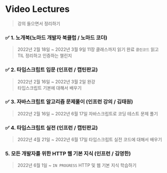 # Video Lectures

> 강의 들으면서 정리하기

### ✅ 1. 노개북(노마드 개발자 북클럽 / 노마드 코더)

> 2022년 2월 18일 ~ 2022년 3월 9일 11장 클래스까지 읽기 완료
> `클린코드` 읽고 TIL 정리하고 인증하는 챌린지

### ✅ 2. 타입스크립트 입문 (인프런 / 캡틴판교)

> 2022년 2월 16일 ~ 2022년 3월 2일 완강  
> 타입스크립트 기본에 대해서 배우기

### ✅ 3. 자바스크립트 알고리즘 문제풀이 (인프런 강의 / 김태원)

> 2022년 2월 16일 ~ 2022년 6월 17일
> 자바스크립트로 코딩 테스트 문제 풀기

### ✅ 4. 타입스크립트 실전 (인프런 / 캡틴판교)

> 2022년 4월 21일 ~ 2022년 6월 17일
> 타입스크립트 실전 코드에 대해서 배우기

### 5. 모든 개발자를 위한 HTTP 웹 기본 지식 (인프런 / 김영한)

> 2022년 6월 1일 ~ `IN PROGRESS`
> HTTP 및 웹 기본 지식 학습하기
